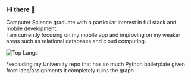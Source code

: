 ### Hi there 👋

<!--
**VendrickNZ/VendrickNZ** is a ✨ _special_ ✨ repository because its `README.md` (this file) appears on your GitHub profile.

Here are some ideas to get you started:

- 🔭 I’m currently working on ...
- 🌱 I’m currently learning ...
- 👯 I’m looking to collaborate on ...
- 🤔 I’m looking for help with ...
- 💬 Ask me about ...
- 📫 How to reach me: ...
- 😄 Pronouns: ...
- ⚡ Fun fact: ...
-->

Computer Science graduate with a particular interest in full stack and mobile development. <br />
I am currently focusing on my mobile app and improving on my weaker areas such as relational databases and cloud computing. <br />

![Top Langs](https://github-readme-stats.vercel.app/api/top-langs/?username=VendrickNZ&exclude_repo=University&card_width=905)

*excluding my University repo that has so much Python boilerplate given from labs/assignments it completely ruins the graph

